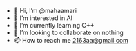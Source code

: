 - 👋 Hi, I’m @mahaamari
- 👀 I’m interested in AI
- 🌱 I’m currently learning C++
- 💞️ I’m looking to collaborate on nothing
- 📫 How to reach me 2163aa@gmail.com

<!---
mahaamari/mahaamari is a ✨ special ✨ repository because its `README.md` (this file) appears on your GitHub profile.
You can click the Preview link to take a look at your changes.
--->
